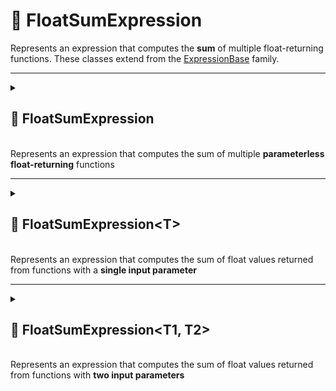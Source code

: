 # 🧩 FloatSumExpression

Represents an expression that computes the **sum** of multiple float-returning functions. These classes extend from
the [ExpressionBase](ExpressionBase.md) family.

---

<details>
 <summary>
 <h2>🧩 FloatSumExpression</h2>
 <br> Represents an expression that computes the sum of multiple <b>parameterless float-returning</b> functions
 </summary>
 <br>

```csharp
public class FloatSumExpression : ExpressionBase<float>
```

---

### 🏗️ Constructors

#### `FloatSumExpression(int capacity)`

```csharp
public FloatSumExpression(int capacity)
```

- **Description:** Initializes a new empty instance of the `FloatSumExpression` class.
- **Parameter:** `capacity` — Initial capacity for the function list. Default is `4`.

#### `FloatSumExpression(params Func<float>[] members)`

```csharp
public FloatSumExpression(params Func<float>[] members)
```

- **Description:** Initializes the expression with an array of float-returning functions.
- **Parameter:** `members` — Array of `Func<float>` delegates.

#### `FloatSumExpression(IEnumerable<Func<float>> members)`

```csharp
public FloatSumExpression(IEnumerable<Func<float>> members)
```

- **Description:** Initializes the expression with a collection of float-returning functions.
- **Parameter:** `members` — Enumerable collection of `Func<float>` delegates.

---

### ⚡ Events

#### `OnStateChanged`

```csharp
public event Action OnStateChanged;
```

- **Description:** Occurs when the state of the expression changes (e.g., when functions are added, removed, or the list
  is cleared).

#### `OnItemChanged`

```csharp
public event Action<int, Func<float>> OnItemChanged;
```

- **Description:** Occurs when an existing function in the expression is replaced or modified.

#### `OnItemInserted`

```csharp
public event Action<int, Func<float>> OnItemInserted;
```

- **Description:** Occurs when a new function is inserted floato the expression at a specific position.

#### `OnItemDeleted`

```csharp
public event Action<int, Func<float>> OnItemDeleted;
```

- **Description:** Occurs when a function is removed from the expression.

---

### 🔑 Properties

#### `Value`

```csharp
public float Value { get; }
```

- **Description:** Evaluates all functions and returns the sum of their results.
- **Returns:** `float` — The computed sum.
- **Note:** — If no functions are present, returns `0` by default.

#### `Count`

```csharp
public int Count { get; }
```

- **Description:** Gets the number of functions in the expression.
- **Returns:** `int` — The number of function members.

#### `IsReadOnly`

```csharp
public bool IsReadOnly { get; }
```

- **Description:** Indicates whether the list of functions can be modified.
- **Returns:** `false`.

---

### 🏷️ Indexers

#### `[int index]`

```csharp
public Func<float> this[int index] { get; set; }
```

- **Description:** Indexer to access a function at a specific position.
- **Parameter:** `index` — The position of the function.
- **Returns:** `Func<float>` — The function at the given index.

---

### 🏹 Methods

#### `Invoke()`

```csharp
public float Invoke()
```

- **Description:** Evaluates all function members of the expression and returns their sum.
- **Returns:** `float` — The computed sum.
- **Note:** Returns `0` if no functions are present.

#### `Add(Func<float>)`

```csharp
public void Add(Func<float> item)
```

- **Description:** Adds a function to the expression.
- **Parameter:** `item` — The function to add.

#### `AddRange(IEnumerable<Func<float>>)`

```csharp
public void AddRange(IEnumerable<Func<float>> items)
```

- **Description:** Adds multiple functions to the expression at once.
- **Parameter:** `items` — An enumerable collection of `Func<float>` delegates to add.
- **Throws:** `ArgumentNullException` if `items` is `null`.

#### `Clear()`

```csharp
public void Clear()
```

- **Description:** Removes all functions from the expression.

#### `Contains(Func<float>)`

```csharp
public bool Contains(Func<float> item)
```

- **Description:** Checks if the specified function exists in the expression.
- **Parameter:** `item` — The function to check.
- **Returns:** `bool` — `true` if the function exists, otherwise `false`.

#### `CopyTo(Func<float>[], int)`

```csharp
public void CopyTo(Func<float>[] array, int arrayIndex)
```

- **Description:** Copies all functions in the expression to the specified array starting at the given index.
- **Parameters:**
- `array` — The destination array.
- `arrayIndex` — The starting index in the array.

#### `IndexOf(Func<float>)`

```csharp
public float IndexOf(Func<float> item)
```

- **Description:** Returns the index of the specified function in the expression.
- **Parameter:** `item` — The function to locate.
- **Returns:** `float` — The index of the function, or `-1` if not found.

#### `Insert(int, Func<float>)`

```csharp
public void Insert(int index, Func<float> item)
```

- **Description:** Inserts a function at the specified index.
- **Parameters:**
- `index` — The position at which to insert.
- `item` — The function to insert.

#### `Remove(Func<float>)`

```csharp
public bool Remove(Func<float> item)
```

- **Description:** Removes the specified function from the expression.
- **Parameter:** `item` — The function to remove.
- **Returns:** `bool` — `true` if removed successfully, otherwise `false`.

#### `RemoveAt(int)`

```csharp
public void RemoveAt(int index)
```

- **Description:** Removes the function at the specified index.
- **Parameter:** `index` — The position of the function to remove.

#### `GetEnumerator()`

```csharp
public IEnumerator<Func<float>> GetEnumerator()
```

- **Description:** Returns an enumerator for iterating over all function members in the expression.
- **Returns:** `IEnumerator<Func<float>>` — Enumerator over the functions.

#### `Dispose()`

```csharp
public void Dispose()
```

- **Description:** Releases all resources used by the expression and clears its content.  
  Also unsubscribes all event handlers.
- **Effects:**
    - Clears the function list.
    - Sets `OnItemChanged`, `OnItemInserted`, `OnItemDeleted`, and `OnStateChanged` to `null`.

---

### 🗂 Example Usage

```csharp
var expression = new FloatSumExpression(
    () => 2.0f,
    () => 3.0f,
    () => 4.0f
);
float result = expression.Invoke(); // 2.0f + 3.0f + 4.0f = 9
```

</details>

---

<details>
 <summary>
 <h2>🧩 FloatSumExpression&lt;T&gt;</h2>
 <br> Represents an expression that computes the sum of float values returned from functions with a <b>single input parameter</b>
 </summary>

##

```csharp
public class FloatSumExpression<T> : ExpressionBase<T, float>
```

- **Type Parameter:** `T` — The input parameter type of the functions.

---

### 🏗️ Constructors

#### `FloatSumExpression()`

```csharp
public FloatSumExpression(int capacity)
```

- **Description:** Initializes a new empty instance of the `FloatSumExpression<T>` class.
- **Parameter:** `capacity` — Initial capacity for the function list. Default is `4`.

#### `FloatSumExpression(Func<T, float>[] members)`

```csharp
public FloatSumExpression(params Func<T, float>[] members)
```

- **Description:** Initializes the expression with an array of functions that take a `T` and return an float.
- **Parameter:** `members` — Array of `Func<T, float>` delegates.

#### `FloatSumExpression(IEnumerable<Func<T, float>> members)`

```csharp
public FloatSumExpression(IEnumerable<Func<T, float>> members)
```

- **Description:** Initializes the expression with a collection of functions that take a `T` and return an float.
- **Parameter:** `members` — Enumerable collection of `Func<T, float>` delegates.

---

### ⚡ Events

#### `OnStateChanged`

```csharp
public event Action OnStateChanged;
```

- **Description:** Occurs when the state of the expression changes (e.g., when functions are added, removed, or the list
  is cleared).

#### `OnItemChanged`

```csharp
public event Action<int, Func<T, float>> OnItemChanged;
```

- **Description:** Occurs when an existing function in the expression is replaced or modified.

#### `OnItemInserted`

```csharp
public event Action<int, Func<T, float>> OnItemInserted;
```

- **Description:** Occurs when a new function is inserted floato the expression at a specific position.

#### `OnItemDeleted`

```csharp
public event Action<int, Func<T, float>> OnItemDeleted;
```

- **Description:** Occurs when a function is removed from the expression.

---

### 🔑 Properties

#### `Count`

```csharp
public int Count { get; }
```

- **Description:** Gets the number of functions in the expression.
- **Returns:** `int` — The number of function members.

#### `IsReadOnly`

```csharp
public bool IsReadOnly { get; }
```

- **Description:** Indicates whether the list of functions can be modified.
- **Returns:** `false`.

---

### 🏷️ Indexers

#### `[int index]`

```csharp
public Func<T, float> this[int index] { get; set; }
```

- **Description:** Indexer to access a function at a specific position.
- **Parameter:** `index` — The position of the function.
- **Returns:** `Func<T, float>` — The function at the given index.

---

### 🏹 Methods

#### `Invoke(T arg)`

```csharp
public float Invoke(T arg)
```

- **Description:** Evaluates all function members of the expression with the provided argument and returns their sum.
- **Parameter:** `arg` — The input argument of type T.
- **Returns:** `float` — The computed sum.
- **Note:** Returns `0` if no functions are present.

#### `Add(Func<T, float> item)`

```csharp
public void Add(Func<T, float> item)
```

- **Description:** Adds a function to the expression.
- **Parameter:** `item` — The function to add.

#### `AddRange(IEnumerable<Func<T, float>> items)`

```csharp
public void AddRange(IEnumerable<Func<T, float>> items)
```

- **Description:** Adds multiple functions to the expression at once.
- **Parameter:** `items` — An enumerable collection of `Func<T, float>` delegates to add.
- **Throws:** `ArgumentNullException` if `items` is `null`.

#### `Clear()`

```csharp
public void Clear()
```

- **Description:** Removes all functions from the expression.

#### `Contains(Func<T, float> item)`

```csharp
public bool Contains(Func<T, float> item)
```

- **Description:** Checks if the specified function exists in the expression.
- **Parameter:** `item` — The function to check.
- **Returns:** `bool` — `true` if the function exists, otherwise `false`.

#### `CopyTo(Func<T, float>[] array, int arrayIndex)`

```csharp
public void CopyTo(Func<T, float>[] array, int arrayIndex)
```

- **Description:** Copies all functions in the expression to the specified array starting at the given index.
- **Parameters:**
    - `array` — The destination array.
    - `arrayIndex` — The starting index in the array.

#### `IndexOf(Func<T, float> item)`

```csharp
public float IndexOf(Func<T, float> item)
```

- **Description:** Returns the index of the specified function in the expression.
- **Parameter:** `item` — The function to locate.
- **Returns:** `float` — The index of the function, or `-1` if not found.

#### `Insert(int index, Func<T, float> item)`

```csharp
public void Insert(int index, Func<T, float> item)
```

- **Description:** Inserts a function at the specified index.
- **Parameters:**
    - `index` — The position at which to insert.
    - `item` — The function to insert.

#### `Remove(Func<T, float> item)`

```csharp
public bool Remove(Func<T, float> item)
```

- **Description:** Removes the specified function from the expression.
- **Parameter:** `item` — The function to remove.
- **Returns:** `bool` — `true` if removed successfully, otherwise `false`.

#### `RemoveAt(int index)`

```csharp
public void RemoveAt(int index)
```

- **Description:** Removes the function at the specified index.
- **Parameter:** `index` — The position of the function to remove.

#### `GetEnumerator()`

```csharp
public IEnumerator<Func<T, float>> GetEnumerator()
```

- **Description:** Returns an enumerator for iterating over all function members in the expression.
- **Returns:** `IEnumerator<Func<T, float>>` — Enumerator over the functions.

#### `Dispose()`

```csharp
public void Dispose()
```

- **Description:** Releases all resources used by the expression and clears its content.  
  Also unsubscribes all event handlers.
- **Effects:**
    - Clears the function list.
    - Sets `OnItemChanged`, `OnItemInserted`, `OnItemDeleted`, and `OnStateChanged` to `null`.

---

### 🗂 Example Usage

```csharp
var expression = new FloatSumExpression<float>(
    x => x,
    x => x + 0.5f
);
float result = expression.Invoke(3.5f); // 3.5f + (3.5f + 0.5f) = 7.5f
```

</details>

---

<details>
 <summary>
 <h2>🧩 FloatSumExpression&lt;T1, T2&gt;</h2>
 <br> Represents an expression that computes the sum of float values returned from functions with <b>two input parameters</b>
 </summary>

##

```csharp
public class FloatSumExpression<T1, T2> : ExpressionBase<T1, T2, float>
```

- **Type Parameters:**
- `T1` — The first input parameter type.
- `T2` — The second input parameter type.

---

### 🏗️ Constructors

#### `FloatSumExpression()`

```csharp
public FloatSumExpression(int capacity)
```

- **Description:** Initializes a new empty instance of the `FloatSumExpression<T1, T2>` class.
- **Parameter:** `capacity` — Initial capacity for the function list. Default is `4`.

#### `FloatSumExpression(Func<T1, T2, float>[] members)`

```csharp
public FloatSumExpression(params Func<T1, T2, float>[] members)
```

- **Description:** Initializes the expression with an array of functions that take two parameters and return an float.
- **Parameter:** `members` — Array of `Func<T1, T2, float>` delegates.

#### `FloatSumExpression(IEnumerable<Func<T1, T2, float>> members)`

```csharp
public FloatSumExpression(IEnumerable<Func<T1, T2, float>> members)
```

- **Description:** Initializes the expression with a collection of functions that take two parameters and return an
  float.
- **Parameter:** `members` — Enumerable collection of `Func<T1, T2, float>` delegates.

---

### ⚡ Events

#### `OnStateChanged`

```csharp
public event Action OnStateChanged;
```

- **Description:** Occurs when the state of the expression changes.

#### `OnItemChanged`

```csharp
public event Action<int, Func<T1, T2, float>> OnItemChanged;
```

- **Description:** Occurs when an existing function is replaced or modified.

#### `OnItemInserted`

```csharp
public event Action<int, Func<T1, T2, float>> OnItemInserted;
```

- **Description:** Occurs when a new function is inserted.

#### `OnItemDeleted`

```csharp
public event Action<int, Func<T1, T2, float>> OnItemDeleted;
```

- **Description:** Occurs when a function is removed.

---

### 🔑 Properties

#### `Count`

```csharp
public int Count { get; }
```

- **Description:** Gets the number of functions in the expression.
- **Returns:** `float` — Number of function members.

#### `IsReadOnly`

```csharp
public bool IsReadOnly { get; }
```

- **Description:** Indicates whether the list of functions can be modified.
- **Returns:** `false`.

---

### 🏷️ Indexers

#### `[int index]`

```csharp
public Func<T1, T2, float> this[int index] { get; set; }
```

- **Description:** Accesses a function at a specific position.
- **Parameter:** `index` — Position of the function.
- **Returns:** `Func<T1, T2, float>` — Function at the given index.

---

### 🏹 Methods

#### `Invoke(T1 arg1, T2 arg2)`

```csharp
public float Invoke(T1 arg1, T2 arg2)
```

- **Description:** Evaluates all functions with provided arguments.
- **Parameters:**
    - `arg1` — First input argument.
    - `arg2` — Second input argument.
- **Returns:** `float` — Computed sum.
- **Note:** -Returns `0` if no functions are present.

#### `Add(Func<T1, T2, float> item)`

```csharp
public void Add(Func<T1, T2, float> item)
```

- **Description:** Adds a function to the expression.
- **Parameter:** `item` — Function to add.

#### `AddRange(IEnumerable<Func<T1, T2, float>> items)`

```csharp
public void AddRange(IEnumerable<Func<T1, T2, float>> items)
```

- **Description:** Adds multiple functions.
- **Parameter:** `items` — Collection of functions.
- **Throws:** `ArgumentNullException` if `items` is null.

#### `Clear()`

```csharp
public void Clear()
```

- **Description:** Removes all functions.

#### `Contains(Func<T1, T2, float> item)`

```csharp
public bool Contains(Func<T1, T2, float> item)
```

- **Description:** Checks if a function exists.
- **Returns:** `bool` — True if found.

#### `CopyTo(Func<T1, T2, float>[] array, int arrayIndex)`

```csharp
public void CopyTo(Func<T1, T2, float>[] array, int arrayIndex)
```

- **Description:** Copies all functions to the specified array starting at the given index.
- **Parameters:**
    - `array` — Destination array.
    - `arrayIndex` — Starting index in the array.

#### `IndexOf(Func<T1, T2, float> item)`

```csharp
public float IndexOf(Func<T1, T2, float> item)
```

- **Description:** Returns the index of the specified function.
- **Parameter:** `item` — Function to locate.
- **Returns:** `float` — Index of the function, or `-1` if not found.

#### `Insert(int index, Func<T1, T2, float> item)`

```csharp
public void Insert(int index, Func<T1, T2, float> item)
```

- **Description:** Inserts a function at the specified index.
- **Parameters:**
    - `index` — Position to insert.
    - `item` — Function to insert.

#### `Remove(Func<T1, T2, float> item)`

```csharp
public bool Remove(Func<T1, T2, float> item)
```

- **Description:** Removes the specified function.
- **Parameter:** `item` — Function to remove.
- **Returns:** `bool` — True if removed successfully.

#### `RemoveAt(int index)`

```csharp
public void RemoveAt(int index)
```

- **Description:** Removes the function at the specified index.
- **Parameter:** `index` — Position of the function to remove.

#### `GetEnumerator()`

```csharp
public IEnumerator<Func<T1, T2, float>> GetEnumerator()
```

- **Description:** Returns an enumerator for iterating over functions.
- **Returns:** `IEnumerator<Func<T1, T2, float>>` — Enumerator over functions.

#### `Dispose()`

```csharp
public void Dispose()
```

- **Description:** Releases resources and clears content.
- **Effects:**
    - Clears the function list.
    - Sets event handlers to null.

---

### 🗂 Example Usage

```csharp
var expression = new FloatSumExpression<float, float>(
    (a, b) => a,
    (a, b) => b,
    (a, b) => a + b
);
float result = expression.Invoke(2, 3); // 2 + 3 + (2 + 3) = 10
```

</details>